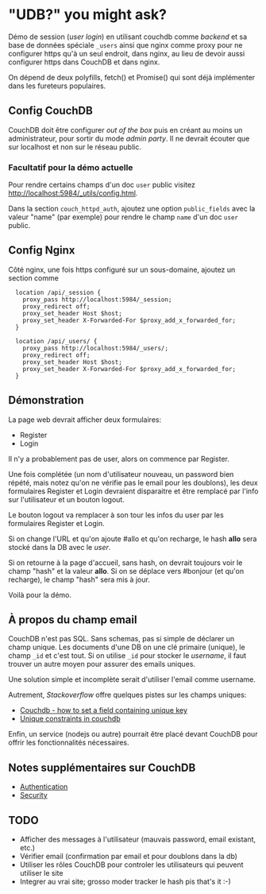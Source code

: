 # "UDB?" you might ask?

Démo de session (*user login*) en utilisant couchdb comme *backend*
et sa base de données spéciale ```_users``` ainsi que nginx comme proxy
pour ne configurer https qu'à un seul endroit, dans nginx, au lieu
de devoir aussi configurer https dans CouchDB et dans nginx.

On dépend de deux polyfills, fetch() et Promise() qui sont
déjà implémenter dans les fureteurs populaires.

## Config CouchDB
CouchDB doit être configurer *out of the box* puis en créant au moins
un administrateur, pour sortir du mode *admin party*. Il ne devrait
écouter que sur localhost et non sur le réseau public.

### Facultatif pour la démo actuelle
Pour rendre certains champs d'un doc ```user``` public
visitez <http://localhost:5984/_utils/config.html>.

Dans la section ```couch_httpd_auth```,
ajoutez une option ```public_fields```
avec la valeur "name" (par exemple) pour rendre le champ
```name``` d'un doc ```user``` public.

## Config Nginx
Côté nginx, une fois https configuré sur un sous-domaine,
ajoutez un section comme

```
  location /api/_session {
    proxy_pass http://localhost:5984/_session;
    proxy_redirect off;
    proxy_set_header Host $host;
    proxy_set_header X-Forwarded-For $proxy_add_x_forwarded_for;
  }

  location /api/_users/ {
    proxy_pass http://localhost:5984/_users/;
    proxy_redirect off;
    proxy_set_header Host $host;
    proxy_set_header X-Forwarded-For $proxy_add_x_forwarded_for;
  }
```

## Démonstration
La page web devrait afficher deux formulaires:

* Register
* Login

Il n'y a probablement pas de user, alors on commence par Register.

Une fois complétée (un nom d'utilisateur nouveau, un password bien répété,
mais notez qu'on ne vérifie pas le email pour les doublons), les deux
formulaires Register et Login devraient disparaitre et être remplacé par
l'info sur l'utilisateur et un bouton logout.

Le bouton logout va remplacer à son tour les infos du user par les
formulaires Register et Login.

Si on change l'URL et qu'on ajoute #allo et qu'on recharge,
le hash **allo** sera stocké dans la DB avec le *user*.

Si on retourne à la page d'accueil, sans hash, on devrait toujours voir
le champ "hash" et la valeur **allo**. Si on se déplace vers #bonjour
(et qu'on recharge), le champ "hash" sera mis à jour.

Voilà pour la démo.

## À propos du champ email
CouchDB n'est pas SQL. Sans schemas, pas si simple de déclarer un champ
unique. Les documents d'une DB on une clé primaire (unique), le champ
```_id``` et c'est tout. Si on utilise ```_id``` pour stocker le
*username*, il faut trouver un autre moyen pour assurer des emails uniques.

Une solution simple et incomplète serait d'utiliser l'email comme username.

Autrement, *Stackoverflow* offre quelques pistes sur les champs uniques:
* [Couchdb - how to set a field containing unique key][]
* [Unique constraints in couchdb][]

Enfin, un service (nodejs ou autre) pourrait être placé devant CouchDB
pour offrir les fonctionnalités nécessaires.

## Notes supplémentaires sur CouchDB
* [Authentication][]
* [Security][]

## TODO
* Afficher des messages à l'utilisateur (mauvais password, email existant, etc.)
* Vérifier email (confirmation par email et pour doublons dans la db)
* Utiliser les rôles CouchDB pour controler les utilisateurs qui peuvent utiliser le site
* Integrer au vrai site; grosso moder tracker le hash pis that's it :-)

[Couchdb - how to set a field containing unique key]: <http://stackoverflow.com/questions/21531624/couchdb-how-to-set-a-field-containing-unique-key>
[Unique constraints in couchdb]: <http://stackoverflow.com/questions/1541239/unique-constraints-in-couchdb>
[Security]: <http://docs.couchdb.org/en/1.6.1/intro/security.html>
[Authentication]: <http://docs.couchdb.org/en/1.6.1/api/server/authn.html>
